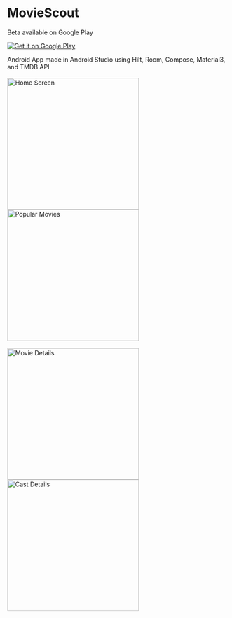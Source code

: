 # MovieScout

Beta available on Google Play

[<img alt="Get it on Google Play" src="https://play.google.com/intl/en_us/badges/images/generic/en_badge_web_generic.png" />](https://play.google.com/store/apps/details?id=com.silas.silviaasmat.movienight20&pcampaignid=web_share)




Android App made in Android Studio using Hilt, Room, Compose, Material3, and TMDB API
<br/><br/>
<img src="https://github.com/user-attachments/assets/3b83f1c8-f81e-4a73-89cc-42c8ca746c28" alt="Home Screen" width="300" valign="top">
<img src="https://github.com/user-attachments/assets/9792e474-fe50-4e13-934f-f0267c19e9fb" alt="Popular Movies" width="300" valign="top">
<br/><br/>
<img src="https://github.com/user-attachments/assets/91475bfe-7470-4ecb-a3cf-9745750ab4b7" alt="Movie Details" width="300" valign="top">
<img src="https://github.com/user-attachments/assets/3e7311a9-88b0-4030-bbef-945f7fbade65" alt="Cast Details" width="300" valign="top">


